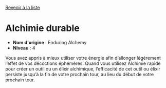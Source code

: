 [Revenir à la liste](list.md)

# Alchimie durable

 * **Nom d'origine** : Enduring Alchemy
 * **Niveau** : 4


<p>Vous avez appris à mieux utiliser votre énergie afin d’allonger légèrement l’effet de vos décoctions éphémères. Quand vous utilisez Alchimie rapide pour créer un outil ou un élixir alchimique, l’efficacité de cet outil ou élixir persiste jusqu’à la fin de votre prochain tour, au lieu du début de votre prochain tour.</p>